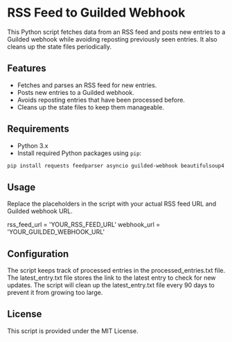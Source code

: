 # RSS Feed to Guilded Webhook

This Python script fetches data from an RSS feed and posts new entries to a Guilded webhook while avoiding reposting previously seen entries. It also cleans up the state files periodically.

## Features

- Fetches and parses an RSS feed for new entries.
- Posts new entries to a Guilded webhook.
- Avoids reposting entries that have been processed before.
- Cleans up the state files to keep them manageable.

## Requirements

- Python 3.x
- Install required Python packages using `pip`:

```bash
pip install requests feedparser asyncio guilded-webhook beautifulsoup4
```

## Usage

Replace the placeholders in the script with your actual RSS feed URL and Guilded webhook URL.

rss_feed_url = 'YOUR_RSS_FEED_URL'
webhook_url = 'YOUR_GUILDED_WEBHOOK_URL'


## Configuration

The script keeps track of processed entries in the processed_entries.txt file.
The latest_entry.txt file stores the link to the latest entry to check for new updates.
The script will clean up the latest_entry.txt file every 90 days to prevent it from growing too large.

## License

This script is provided under the MIT License.
